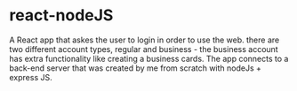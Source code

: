 # react-nodeJS
A React app that askes the user to login in order to use the web. there are two different account types, regular and business - the business account has extra functionality like creating a business cards. The app connects to a back-end server that was created by me from scratch with nodeJs + express JS.


